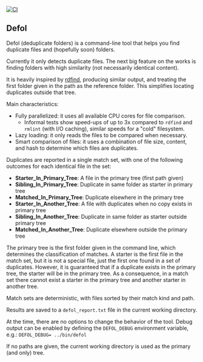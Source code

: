 [![CI](https://img.shields.io/github/actions/workflow/status/mosteo/defol/selftest.yml?label=CI)](https://github.com/mosteo/defol/actions/workflows/selftest.yml)

## Defol

Defol (deduplicate folders) is a command-line tool that helps you find
duplicate files and (hopefully soon) folders.

Currently it only detects duplicate files. The next big feature on the works is
finding folders with high similarity (not necessarily identical content).

It is heavily inspired by [rdfind](https://github.com/pauldreik/rdfind),
producing similar output, and treating the first folder given in the path as
the reference folder. This simplifies locating duplicates outside that tree.

Main characteristics:

- Fully parallelized: it uses all available CPU cores for file comparison.
  - Informal tests show speed-ups of up to 3x compared to `rdfind` and `rmlint`
    (with I/O caching), similar speeds for a "cold" filesystem.
- Lazy loading: it only reads the files to be compared when necessary.
- Smart comparison of files: it uses a combination of file size, content, and
  hash to determine which files are duplicates.

Duplicates are reported in a single match set, with one of the following
outcomes for each identical file in the set:

- **Starter_In_Primary_Tree**: A file in the primary tree (first path given)
- **Sibling_In_Primary_Tree**: Duplicate in same folder as starter in primary tree
- **Matched_In_Primary_Tree**: Duplicate elsewhere in the primary tree
- **Starter_In_Another_Tree**: A file with duplicates when no copy exists in primary tree
- **Sibling_In_Another_Tree**: Duplicate in same folder as starter outside primary tree
- **Matched_In_Another_Tree**: Duplicate elsewhere outside the primary tree

The primary tree is the first folder given in the command line, which
determines the classification of matches. A starter is the first file in the
match set, but it is not a special file, just the first one found in a set of
duplicates. However, it is guaranteed that if a duplicate exists in the primary
tree, the starter will be in the primary tree. As a consequence, in a match set
there cannot exist a starter in the primary tree and another starter in another tree.

Match sets are deterministic, with files sorted by their match kind and path.

Results are saved to a `defol_report.txt` file in the current working
directory.

At the time, there are no options to change the behavior of the tool. Debug
output can be enabled by defining the `DEFOL_DEBUG` environment variable, e.g.:
`DEFOL_DEBUG= ../bin/defol`

If no paths are given, the current working directory is used as the primary
(and only) tree.

